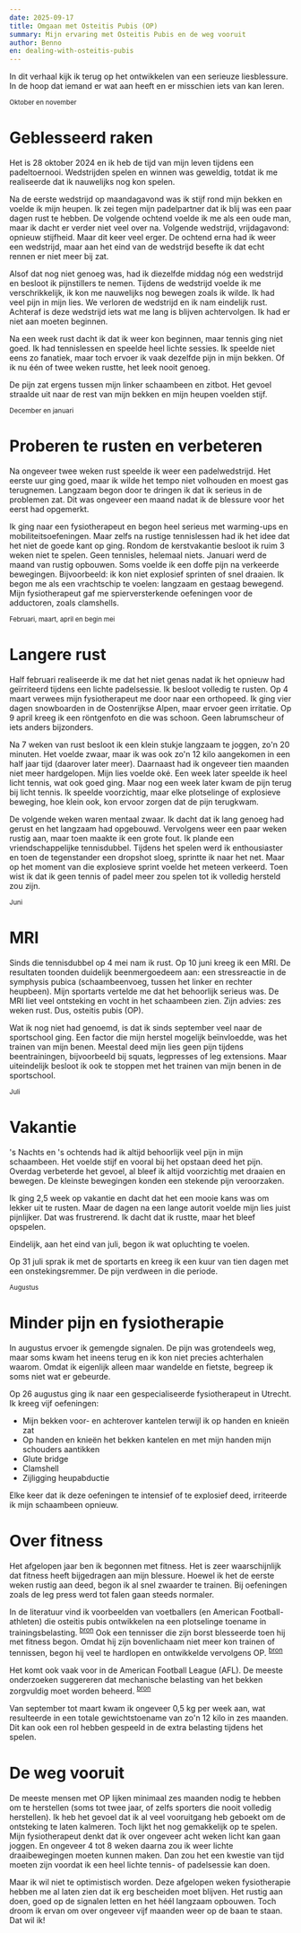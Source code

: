 ```yaml
---
date: 2025-09-17
title: Omgaan met Osteitis Pubis (OP)
summary: Mijn ervaring met Osteitis Pubis en de weg vooruit
author: Benno
en: dealing-with-osteitis-pubis
---
```


In dit verhaal kijk ik terug op het ontwikkelen van een serieuze liesblessure. In de hoop dat iemand er wat aan heeft en er misschien iets van kan leren.

<small>Oktober en november</small>

# Geblesseerd raken

Het is 28 oktober 2024 en ik heb de tijd van mijn leven tijdens een padeltoernooi. Wedstrijden spelen en winnen was geweldig, totdat ik me realiseerde dat ik nauwelijks nog kon spelen.

Na de eerste wedstrijd op maandagavond was ik stijf rond mijn bekken en voelde ik mijn heupen. Ik zei tegen mijn padelpartner dat ik blij was een paar dagen rust te hebben. De volgende ochtend voelde ik me als een oude man, maar ik dacht er verder niet veel over na. Volgende wedstrijd, vrijdagavond: opnieuw stijfheid. Maar dit keer veel erger. De ochtend erna had ik weer een wedstrijd, maar aan het eind van de wedstrijd besefte ik dat echt rennen er niet meer bij zat.

Alsof dat nog niet genoeg was, had ik diezelfde middag nóg een wedstrijd en besloot ik pijnstillers te nemen. Tijdens de wedstrijd voelde ik me verschrikkelijk, ik kon me nauwelijks nog bewegen zoals ik wilde. Ik had veel pijn in mijn lies. We verloren de wedstrijd en ik nam eindelijk rust. Achteraf is deze wedstrijd iets wat me lang is blijven achtervolgen. Ik had er niet aan moeten beginnen.

Na een week rust dacht ik dat ik weer kon beginnen, maar tennis ging niet goed. Ik had tennislessen en speelde heel lichte sessies. Ik speelde niet eens zo fanatiek, maar toch ervoer ik vaak dezelfde pijn in mijn bekken. Of ik nu één of twee weken rustte, het leek nooit genoeg.

De pijn zat ergens tussen mijn linker schaambeen en zitbot. Het gevoel straalde uit naar de rest van mijn bekken en mijn heupen voelden stijf.

<small>December en januari</small>

# Proberen te rusten en verbeteren

Na ongeveer twee weken rust speelde ik weer een padelwedstrijd. Het eerste uur ging goed, maar ik wilde het tempo niet volhouden en moest gas terugnemen. Langzaam begon door te dringen ik dat ik serieus in de problemen zat. Dit was ongeveer een maand nadat ik de blessure voor het eerst had opgemerkt.

Ik ging naar een fysiotherapeut en begon heel serieus met warming-ups en mobiliteitsoefeningen. Maar zelfs na rustige tennislessen had ik het idee dat het niet de goede kant op ging. Rondom de kerstvakantie besloot ik ruim 3 weken niet te spelen. Geen tennisles, helemaal niets. Januari werd de maand van rustig opbouwen. Soms voelde ik een doffe pijn na verkeerde bewegingen. Bijvoorbeeld: ik kon niet explosief sprinten of snel draaien. Ik begon me als een vrachtschip te voelen: langzaam en gestaag bewegend. Mijn fysiotherapeut gaf me spierversterkende oefeningen voor de adductoren, zoals clamshells.

<small>Februari, maart, april en begin mei</small>

# Langere rust

Half februari realiseerde ik me dat het niet genas nadat ik het opnieuw had geïrriteerd tijdens een lichte padelsessie. Ik besloot volledig te rusten. Op 4 maart verwees mijn fysiotherapeut me door naar een orthopeed. Ik ging vier dagen snowboarden in de Oostenrijkse Alpen, maar ervoer geen irritatie. Op 9 april kreeg ik een röntgenfoto en die was schoon. Geen labrumscheur of iets anders bijzonders.

Na 7 weken van rust besloot ik een klein stukje langzaam te joggen, zo'n 20 minuten. Het voelde zwaar, maar ik was ook zo'n 12 kilo aangekomen in een half jaar tijd (daarover later meer). Daarnaast had ik ongeveer tien maanden niet meer hardgelopen. Mijn lies voelde oké. Een week later speelde ik heel licht tennis, wat ook goed ging. Maar nog een week later kwam de pijn terug bij licht tennis. Ik speelde voorzichtig, maar elke plotselinge of explosieve beweging, hoe klein ook, kon ervoor zorgen dat de pijn terugkwam.

De volgende weken waren mentaal zwaar. Ik dacht dat ik lang genoeg had gerust en het langzaam had opgebouwd. Vervolgens weer een paar weken rustig aan, maar toen maakte ik een grote fout. Ik plande een vriendschappelijke tennisdubbel. Tijdens het spelen werd ik enthousiaster en toen de tegenstander een dropshot sloeg, sprintte ik naar het net. Maar op het moment van die explosieve sprint voelde het meteen verkeerd. Toen wist ik dat ik geen tennis of padel meer zou spelen tot ik volledig hersteld zou zijn.

<small>Juni</small>

# MRI

Sinds die tennisdubbel op 4 mei nam ik rust. Op 10 juni kreeg ik een MRI. De resultaten toonden duidelijk beenmergoedeem aan: een stressreactie in de symphysis pubica (schaambeenvoeg, tussen het linker en rechter heupbeen). Mijn sportarts vertelde me dat het behoorlijk serieus was. De MRI liet veel ontsteking en vocht in het schaambeen zien. Zijn advies: zes weken rust. Dus, osteitis pubis (OP).

Wat ik nog niet had genoemd, is dat ik sinds september veel naar de sportschool ging. Een factor die mijn herstel mogelijk beïnvloedde, was het trainen van mijn benen. Meestal deed mijn lies geen pijn tijdens beentrainingen, bijvoorbeeld bij squats, legpresses of leg extensions. Maar uiteindelijk besloot ik ook te stoppen met het trainen van mijn benen in de sportschool.

<small>Juli</small>

# Vakantie

's Nachts en 's ochtends had ik altijd behoorlijk veel pijn in mijn schaambeen. Het voelde stijf en vooral bij het opstaan deed het pijn. Overdag verbeterde het gevoel, al bleef ik altijd voorzichtig met draaien en bewegen. De kleinste bewegingen konden een stekende pijn veroorzaken.

Ik ging 2,5 week op vakantie en dacht dat het een mooie kans was om lekker uit te rusten. Maar de dagen na een lange autorit voelde mijn lies juist pijnlijker. Dat was frustrerend. Ik dacht dat ik rustte, maar het bleef opspelen.

Eindelijk, aan het eind van juli, begon ik wat opluchting te voelen.

Op 31 juli sprak ik met de sportarts en kreeg ik een kuur van tien dagen met een onstekingsremmer. De pijn verdween in die periode.

<small>Augustus</small>

# Minder pijn en fysiotherapie

In augustus ervoer ik gemengde signalen. De pijn was grotendeels weg, maar soms kwam het ineens terug en ik kon niet precies achterhalen waarom. Omdat ik eigenlijk alleen maar wandelde en fietste, begreep ik soms niet wat er gebeurde.

Op 26 augustus ging ik naar een gespecialiseerde fysiotherapeut in Utrecht. Ik kreeg vijf oefeningen:

- Mijn bekken voor- en achterover kantelen terwijl ik op handen en knieën zat
- Op handen en knieën het bekken kantelen en met mijn handen mijn schouders aantikken
- Glute bridge
- Clamshell
- Zijligging heupabductie

Elke keer dat ik deze oefeningen te intensief of te explosief deed, irriteerde ik mijn schaambeen opnieuw.

# Over fitness

Het afgelopen jaar ben ik begonnen met fitness. Het is zeer waarschijnlijk dat fitness heeft bijgedragen aan mijn blessure. Hoewel ik het de eerste weken rustig aan deed, begon ik al snel zwaarder te trainen. Bij oefeningen zoals de leg press werd tot falen gaan steeds normaler.

In de literatuur vind ik voorbeelden van voetballers (en American Football-athleten) die osteitis pubis ontwikkelen na een plotselinge toename in trainingsbelasting. <sup>[bron](https://www.sciencedirect.com/science/article/abs/pii/S1466853X06000964)</sup> Ook een tennisser die zijn borst blesseerde toen hij met fitness begon. Omdat hij zijn bovenlichaam niet meer kon trainen of tennissen, begon hij veel te hardlopen en ontwikkelde vervolgens OP. <sup>[bron](https://www.tennis.com.au/news/2016/12/30/kokkinakis-farewells-year-from-hell)</sup>

Het komt ook vaak voor in de American Football League (AFL). De meeste onderzoeken suggereren dat mechanische belasting van het bekken zorgvuldig moet worden beheerd. <sup>[bron](https://pubmed.ncbi.nlm.nih.gov/19083712/)</sup>

Van september tot maart kwam ik ongeveer 0,5 kg per week aan, wat resulteerde in een totale gewichtstoename van zo'n 12 kilo in zes maanden. Dit kan ook een rol hebben gespeeld in de extra belasting tijdens het spelen.

# De weg vooruit

De meeste mensen met OP lijken minimaal zes maanden nodig te hebben om te herstellen (soms tot twee jaar, of zelfs sporters die nooit volledig herstellen). Ik heb het gevoel dat ik al veel vooruitgang heb geboekt om de ontsteking te laten kalmeren. Toch lijkt het nog gemakkelijk op te spelen. Mijn fysiotherapeut denkt dat ik over ongeveer acht weken licht kan gaan joggen. En ongeveer 4 tot 8 weken daarna zou ik weer lichte draaibewegingen moeten kunnen maken. Dan zou het een kwestie van tijd moeten zijn voordat ik een heel lichte tennis- of padelsessie kan doen.

Maar ik wil niet te optimistisch worden. Deze afgelopen weken fysiotherapie hebben me al laten zien dat ik erg bescheiden moet blijven. Het rustig aan doen, goed op de signalen letten en het héél langzaam opbouwen. Toch droom ik ervan om over ongeveer vijf maanden weer op de baan te staan. Dat wil ik!
